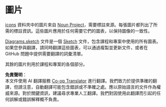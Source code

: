 <!--
CO_OP_TRANSLATOR_METADATA:
{
  "original_hash": "50abd54997afa7e7a3fc7019379e49e3",
  "translation_date": "2025-08-24T21:05:21+00:00",
  "source_file": "images/README.md",
  "language_code": "tw"
}
-->
# 圖片

[icons](../../../images/icons) 資料夾中的圖片來自 [Noun Project](https://thenounproject.com)，需要標註來源。每張圖片都列出了所需的標註資訊。這些圖片應用於任何需要它們的圖表，以保持圖像的一致性。

[Diagrams.sketch](../../../images/Diagrams.sketch) 文件是一個 [Sketch](https://www.sketch.com) 文件，包含課程和專案中使用的所有圖表。如果您參與翻譯，請同時翻譯這些圖表，可以通過複製並更新文件，或者在 GitHub 問題中提供需要翻譯的詞彙清單。

其餘的圖片則用於課程和專案的各個部分。

**免責聲明**：  
本文件使用 AI 翻譯服務 [Co-op Translator](https://github.com/Azure/co-op-translator) 進行翻譯。我們致力於提供準確的翻譯，但請注意，自動翻譯可能包含錯誤或不準確之處。應以原始語言的文件作為權威來源。對於關鍵資訊，建議尋求專業人工翻譯。我們對因使用此翻譯而引起的任何誤解或錯誤解釋概不負責。